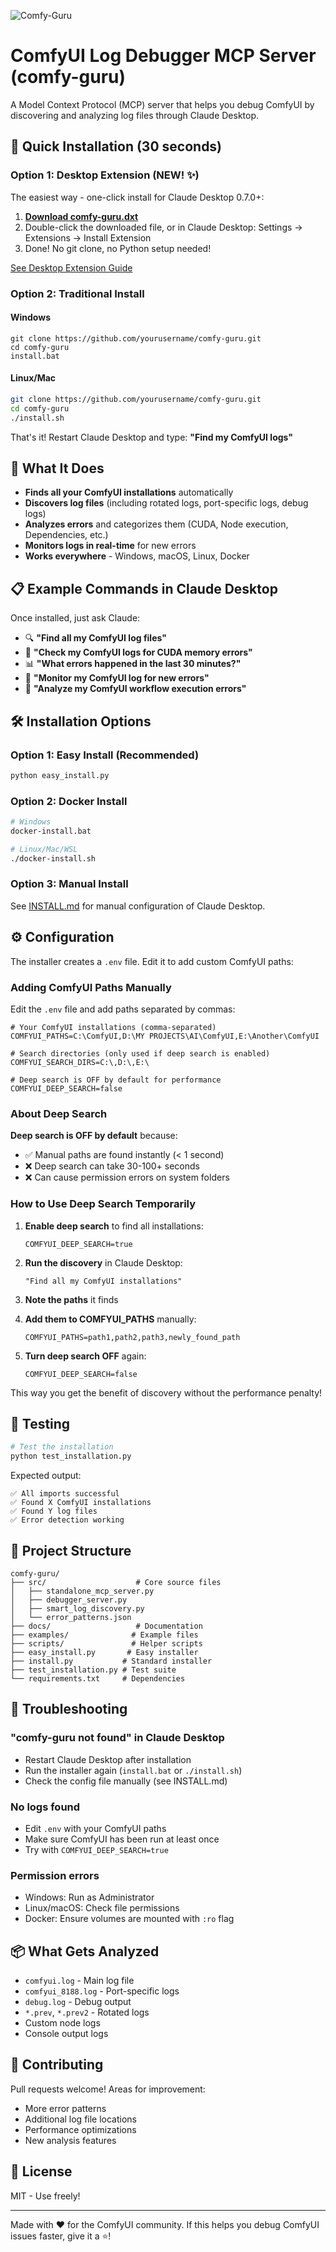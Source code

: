 ![Comfy-Guru](docs/Images/Comfy-Guru.png)

# ComfyUI Log Debugger MCP Server (comfy-guru)

A Model Context Protocol (MCP) server that helps you debug ComfyUI by discovering and analyzing log files through Claude Desktop.

## 🚀 Quick Installation (30 seconds)

### Option 1: Desktop Extension (NEW! ✨)
The easiest way - one-click install for Claude Desktop 0.7.0+:

1. **[Download comfy-guru.dxt](https://github.com/Shiba-2-shiba/comfy-guru/raw/main/comfy-guru.dxt)**
2. Double-click the downloaded file, or in Claude Desktop: Settings → Extensions → Install Extension
3. Done! No git clone, no Python setup needed!

[See Desktop Extension Guide](docs/DESKTOP_EXTENSION.md)

### Option 2: Traditional Install

#### Windows
```batch
git clone https://github.com/yourusername/comfy-guru.git
cd comfy-guru
install.bat
```

#### Linux/Mac
```bash
git clone https://github.com/yourusername/comfy-guru.git
cd comfy-guru
./install.sh
```

That's it! Restart Claude Desktop and type: **"Find my ComfyUI logs"**

## 🎯 What It Does

- **Finds all your ComfyUI installations** automatically
- **Discovers log files** (including rotated logs, port-specific logs, debug logs)
- **Analyzes errors** and categorizes them (CUDA, Node execution, Dependencies, etc.)
- **Monitors logs in real-time** for new errors
- **Works everywhere** - Windows, macOS, Linux, Docker

## 📋 Example Commands in Claude Desktop

Once installed, just ask Claude:

- 🔍 **"Find all my ComfyUI log files"**
- 🐛 **"Check my ComfyUI logs for CUDA memory errors"**
- 📊 **"What errors happened in the last 30 minutes?"**
- 👀 **"Monitor my ComfyUI log for new errors"**
- 🔧 **"Analyze my ComfyUI workflow execution errors"**

## 🛠️ Installation Options

### Option 1: Easy Install (Recommended)
```bash
python easy_install.py
```

### Option 2: Docker Install
```bash
# Windows
docker-install.bat

# Linux/Mac/WSL
./docker-install.sh
```

### Option 3: Manual Install
See [INSTALL.md](INSTALL.md) for manual configuration of Claude Desktop.

## ⚙️ Configuration

The installer creates a `.env` file. Edit it to add custom ComfyUI paths:

### Adding ComfyUI Paths Manually

Edit the `.env` file and add paths separated by commas:

```env
# Your ComfyUI installations (comma-separated)
COMFYUI_PATHS=C:\ComfyUI,D:\MY PROJECTS\AI\ComfyUI,E:\Another\ComfyUI

# Search directories (only used if deep search is enabled)
COMFYUI_SEARCH_DIRS=C:\,D:\,E:\

# Deep search is OFF by default for performance
COMFYUI_DEEP_SEARCH=false
```

### About Deep Search

**Deep search is OFF by default** because:
- ✅ Manual paths are found instantly (< 1 second)
- ❌ Deep search can take 30-100+ seconds
- ❌ Can cause permission errors on system folders

### How to Use Deep Search Temporarily

1. **Enable deep search** to find all installations:
   ```env
   COMFYUI_DEEP_SEARCH=true
   ```

2. **Run the discovery** in Claude Desktop:
   ```
   "Find all my ComfyUI installations"
   ```

3. **Note the paths** it finds

4. **Add them to COMFYUI_PATHS** manually:
   ```env
   COMFYUI_PATHS=path1,path2,path3,newly_found_path
   ```

5. **Turn deep search OFF** again:
   ```env
   COMFYUI_DEEP_SEARCH=false
   ```

This way you get the benefit of discovery without the performance penalty!

## 🧪 Testing

```bash
# Test the installation
python test_installation.py
```

Expected output:
```
✅ All imports successful
✅ Found X ComfyUI installations
✅ Found Y log files
✅ Error detection working
```

## 📁 Project Structure

```
comfy-guru/
├── src/                    # Core source files
│   ├── standalone_mcp_server.py
│   ├── debugger_server.py
│   ├── smart_log_discovery.py
│   └── error_patterns.json
├── docs/                   # Documentation
├── examples/              # Example files
├── scripts/               # Helper scripts
├── easy_install.py       # Easy installer
├── install.py           # Standard installer
├── test_installation.py # Test suite
└── requirements.txt     # Dependencies
```

## 🔧 Troubleshooting

### "comfy-guru not found" in Claude Desktop
- Restart Claude Desktop after installation
- Run the installer again (`install.bat` or `./install.sh`)
- Check the config file manually (see INSTALL.md)

### No logs found
- Edit `.env` with your ComfyUI paths
- Make sure ComfyUI has been run at least once
- Try with `COMFYUI_DEEP_SEARCH=true`

### Permission errors
- Windows: Run as Administrator
- Linux/macOS: Check file permissions
- Docker: Ensure volumes are mounted with `:ro` flag

## 📦 What Gets Analyzed

- `comfyui.log` - Main log file
- `comfyui_8188.log` - Port-specific logs
- `debug.log` - Debug output
- `*.prev`, `*.prev2` - Rotated logs
- Custom node logs
- Console output logs

## 🤝 Contributing

Pull requests welcome! Areas for improvement:
- More error patterns
- Additional log file locations
- Performance optimizations
- New analysis features

## 📄 License

MIT - Use freely!

---

Made with ❤️ for the ComfyUI community. If this helps you debug ComfyUI issues faster, give it a ⭐!